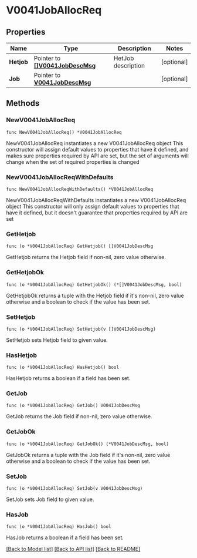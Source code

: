 # V0041JobAllocReq

## Properties

Name | Type | Description | Notes
------------ | ------------- | ------------- | -------------
**Hetjob** | Pointer to [**[]V0041JobDescMsg**](V0041JobDescMsg.md) | HetJob description | [optional] 
**Job** | Pointer to [**V0041JobDescMsg**](V0041JobDescMsg.md) |  | [optional] 

## Methods

### NewV0041JobAllocReq

`func NewV0041JobAllocReq() *V0041JobAllocReq`

NewV0041JobAllocReq instantiates a new V0041JobAllocReq object
This constructor will assign default values to properties that have it defined,
and makes sure properties required by API are set, but the set of arguments
will change when the set of required properties is changed

### NewV0041JobAllocReqWithDefaults

`func NewV0041JobAllocReqWithDefaults() *V0041JobAllocReq`

NewV0041JobAllocReqWithDefaults instantiates a new V0041JobAllocReq object
This constructor will only assign default values to properties that have it defined,
but it doesn't guarantee that properties required by API are set

### GetHetjob

`func (o *V0041JobAllocReq) GetHetjob() []V0041JobDescMsg`

GetHetjob returns the Hetjob field if non-nil, zero value otherwise.

### GetHetjobOk

`func (o *V0041JobAllocReq) GetHetjobOk() (*[]V0041JobDescMsg, bool)`

GetHetjobOk returns a tuple with the Hetjob field if it's non-nil, zero value otherwise
and a boolean to check if the value has been set.

### SetHetjob

`func (o *V0041JobAllocReq) SetHetjob(v []V0041JobDescMsg)`

SetHetjob sets Hetjob field to given value.

### HasHetjob

`func (o *V0041JobAllocReq) HasHetjob() bool`

HasHetjob returns a boolean if a field has been set.

### GetJob

`func (o *V0041JobAllocReq) GetJob() V0041JobDescMsg`

GetJob returns the Job field if non-nil, zero value otherwise.

### GetJobOk

`func (o *V0041JobAllocReq) GetJobOk() (*V0041JobDescMsg, bool)`

GetJobOk returns a tuple with the Job field if it's non-nil, zero value otherwise
and a boolean to check if the value has been set.

### SetJob

`func (o *V0041JobAllocReq) SetJob(v V0041JobDescMsg)`

SetJob sets Job field to given value.

### HasJob

`func (o *V0041JobAllocReq) HasJob() bool`

HasJob returns a boolean if a field has been set.


[[Back to Model list]](../README.md#documentation-for-models) [[Back to API list]](../README.md#documentation-for-api-endpoints) [[Back to README]](../README.md)


